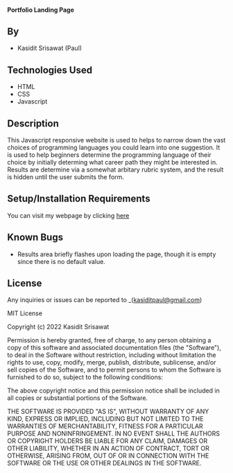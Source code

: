 #### Portfolio Landing Page

## By

* Kasidit Srisawat (Paul)

## Technologies Used

* HTML
* CSS
* Javascript

## Description

This Javascript responsive website is used to helps to narrow down the vast choices of programming languages you could learn into one suggestion. It is used to help beginners determine the programming language of their choice by initially determing what career path they might be interested in. Results are determine via a somewhat arbitary rubric system, and the result is hidden until the user submits the form. 

## Setup/Installation Requirements

You can visit my webpage by clicking [here](https://paulkasidit.github.io/programming-language-suggester)

## Known Bugs

* Results area briefly flashes upon loading the page, though it is empty since there is no default value. 

## License

Any inquiries or issues can be reported to _(kasiditpaul@gmail.com)

MIT License

Copyright (c) 2022 Kasidit Srisawat

Permission is hereby granted, free of charge, to any person obtaining a copy
of this software and associated documentation files (the "Software"), to deal
in the Software without restriction, including without limitation the rights
to use, copy, modify, merge, publish, distribute, sublicense, and/or sell
copies of the Software, and to permit persons to whom the Software is
furnished to do so, subject to the following conditions:

The above copyright notice and this permission notice shall be included in all
copies or substantial portions of the Software.

THE SOFTWARE IS PROVIDED "AS IS", WITHOUT WARRANTY OF ANY KIND, EXPRESS OR
IMPLIED, INCLUDING BUT NOT LIMITED TO THE WARRANTIES OF MERCHANTABILITY,
FITNESS FOR A PARTICULAR PURPOSE AND NONINFRINGEMENT. IN NO EVENT SHALL THE
AUTHORS OR COPYRIGHT HOLDERS BE LIABLE FOR ANY CLAIM, DAMAGES OR OTHER
LIABILITY, WHETHER IN AN ACTION OF CONTRACT, TORT OR OTHERWISE, ARISING FROM,
OUT OF OR IN CONNECTION WITH THE SOFTWARE OR THE USE OR OTHER DEALINGS IN THE
SOFTWARE.